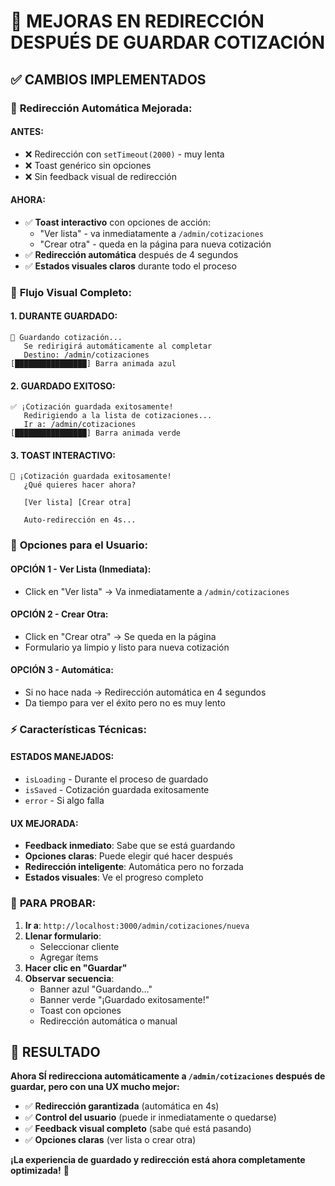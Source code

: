 # 🔄 MEJORAS EN REDIRECCIÓN DESPUÉS DE GUARDAR COTIZACIÓN

## ✅ **CAMBIOS IMPLEMENTADOS**

### 🎯 **Redirección Automática Mejorada:**

#### **ANTES:**
- ❌ Redirección con `setTimeout(2000)` - muy lenta
- ❌ Toast genérico sin opciones
- ❌ Sin feedback visual de redirección

#### **AHORA:**
- ✅ **Toast interactivo** con opciones de acción:
  - "Ver lista" - va inmediatamente a `/admin/cotizaciones`
  - "Crear otra" - queda en la página para nueva cotización
- ✅ **Redirección automática** después de 4 segundos
- ✅ **Estados visuales claros** durante todo el proceso

### 🎨 **Flujo Visual Completo:**

#### **1. DURANTE GUARDADO:**
```tsx
🔄 Guardando cotización...
   Se redirigirá automáticamente al completar
   Destino: /admin/cotizaciones
[████████████████] Barra animada azul
```

#### **2. GUARDADO EXITOSO:**
```tsx
✅ ¡Cotización guardada exitosamente!
   Redirigiendo a la lista de cotizaciones...
   Ir a: /admin/cotizaciones
[████████████████] Barra animada verde
```

#### **3. TOAST INTERACTIVO:**
```
🎉 ¡Cotización guardada exitosamente!
   ¿Qué quieres hacer ahora?
   
   [Ver lista] [Crear otra]
   
   Auto-redirección en 4s...
```

### 🔧 **Opciones para el Usuario:**

#### **OPCIÓN 1 - Ver Lista (Inmediata):**
- Click en "Ver lista" → Va inmediatamente a `/admin/cotizaciones`

#### **OPCIÓN 2 - Crear Otra:**
- Click en "Crear otra" → Se queda en la página
- Formulario ya limpio y listo para nueva cotización

#### **OPCIÓN 3 - Automática:**
- Si no hace nada → Redirección automática en 4 segundos
- Da tiempo para ver el éxito pero no es muy lento

### ⚡ **Características Técnicas:**

#### **ESTADOS MANEJADOS:**
- `isLoading` - Durante el proceso de guardado
- `isSaved` - Cotización guardada exitosamente
- `error` - Si algo falla

#### **UX MEJORADA:**
- **Feedback inmediato**: Sabe que se está guardando
- **Opciones claras**: Puede elegir qué hacer después
- **Redirección inteligente**: Automática pero no forzada
- **Estados visuales**: Ve el progreso completo

### 🧪 **PARA PROBAR:**

1. **Ir a**: `http://localhost:3000/admin/cotizaciones/nueva`
2. **Llenar formulario**:
   - Seleccionar cliente
   - Agregar ítems
3. **Hacer clic en "Guardar"**
4. **Observar secuencia**:
   - Banner azul "Guardando..."
   - Banner verde "¡Guardado exitosamente!"
   - Toast con opciones
   - Redirección automática o manual

## 🎯 **RESULTADO**

**Ahora SÍ redirecciona automáticamente a `/admin/cotizaciones` después de guardar, pero con una UX mucho mejor:**

- ✅ **Redirección garantizada** (automática en 4s)
- ✅ **Control del usuario** (puede ir inmediatamente o quedarse)
- ✅ **Feedback visual completo** (sabe qué está pasando)
- ✅ **Opciones claras** (ver lista o crear otra)

**¡La experiencia de guardado y redirección está ahora completamente optimizada!** 🚀